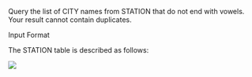 Query the list of CITY names from STATION that do not end with vowels. Your result cannot contain duplicates.

Input Format

The STATION table is described as follows:

![](https://s3.amazonaws.com/hr-challenge-images/9336/1449345840-5f0a551030-Station.jpg)
